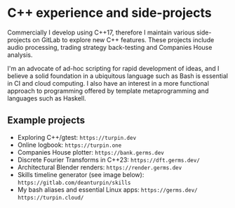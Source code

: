 # C++ experience and side-projects

Commercially I develop using C++17, therefore I maintain various
side-projects on GitLab to explore new C++ features. These projects include audio processing, trading strategy back-testing and Companies
House analysis.

I'm an advocate of ad-hoc scripting for rapid development of ideas, and I
believe a solid foundation in a ubiquitous language such as Bash is essential
in CI and cloud computing. I also have an interest in a more functional
approach to programming offered by template metaprogramming and languages such
as Haskell.

## Example projects

- Exploring C++/gtest: `https://turpin.dev`
- Online logbook: `https://turpin.one`
- Companies House plotter: `https://bank.germs.dev`
- Discrete Fourier Transforms in C++23: `https://dft.germs.dev/`
- Architectural Blender renders: `https://render.germs.dev`
- Skills timeline generator (see image below): `https://gitlab.com/deanturpin/skills`
- My bash aliases and essential Linux apps: `https://germs.dev/` `https://turpin.cloud/`


